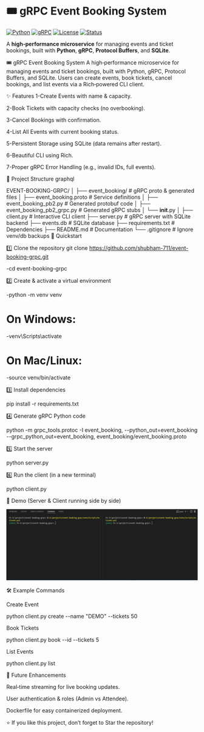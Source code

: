 # 🎟️ gRPC Event Booking System  

[![Python](https://img.shields.io/badge/Python-3.10%2B-blue.svg)](https://www.python.org/)
[![gRPC](https://img.shields.io/badge/gRPC-Python-green.svg)](https://grpc.io/)
[![License](https://img.shields.io/badge/License-MIT-yellow.svg)](LICENSE)
[![Status](https://img.shields.io/badge/Project-Active-brightgreen.svg)]()

A **high‑performance microservice** for managing events and ticket bookings, built with **Python**, **gRPC**, **Protocol Buffers**, and **SQLite**.  


🎟️ gRPC Event Booking System
A high‑performance microservice for managing events and ticket bookings, built with Python, gRPC, Protocol Buffers, and SQLite.
Users can create events, book tickets, cancel bookings, and list events via a Rich‑powered CLI client.

✨ Features
1-Create Events with name & capacity.

2-Book Tickets with capacity checks (no overbooking).

3-Cancel Bookings with confirmation.

4-List All Events with current booking status.

5-Persistent Storage using SQLite (data remains after restart).

6-Beautiful CLI using Rich.

7-Proper gRPC Error Handling (e.g., invalid IDs, full events).

📂 Project Structure
graphql

EVENT-BOOKING-GRPC/
│
├── event_booking/                 # gRPC proto & generated files
│   ├── event_booking.proto        # Service definitions
│   ├── event_booking_pb2.py       # Generated protobuf code
│   ├── event_booking_pb2_grpc.py  # Generated gRPC stubs
│   └── __init__.py
│
├── client.py                      # Interactive CLI client
├── server.py                      # gRPC server with SQLite backend
├── events.db                      # SQLite database
├── requirements.txt               # Dependencies
├── README.md                      # Documentation
└── .gitignore                     # Ignore venv/db backups
🚀 Quickstart

1️⃣ Clone the repository
git clone https://github.com/shubham-711/event-booking-grpc.git

-cd event-booking-grpc

2️⃣ Create & activate a virtual environment

-python -m venv venv
# On Windows:
-venv\Scripts\activate
# On Mac/Linux:
-source venv/bin/activate

3️⃣ Install dependencies

pip install -r requirements.txt

4️⃣ Generate gRPC Python code

python -m grpc_tools.protoc -I event_booking, --python_out=event_booking --grpc_python_out=event_booking,  event_booking/event_booking.proto

5️⃣ Start the server

python server.py

6️⃣ Run the client (in a new terminal)

python client.py

🎥 Demo
(Server & Client running side by side)

![Demo](demo.gif)

🛠 Example Commands

Create Event

python client.py create --name "DEMO" --tickets 50

Book Tickets

python client.py book --id <id generated> --tickets 5

List Events

python client.py list


🔮 Future Enhancements

Real‑time streaming for live booking updates.

User authentication & roles (Admin vs Attendee).

Dockerfile for easy containerized deployment.


⭐ If you like this project, don’t forget to Star the repository!
